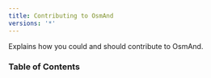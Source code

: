```yaml
---
title: Contributing to OsmAnd
versions: '*'
---
```


Explains how you could and should contribute to OsmAnd.

### Table of Contents


